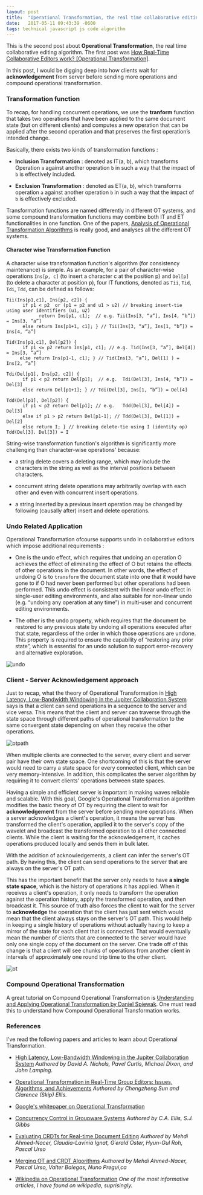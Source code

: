 ```yaml
---
layout: post
title:  "Operational Transformation, the real time collaborative editing algorithm [Operations and Transformations]"
date:   2017-05-11 09:43:39 -0600
tags: technical javascript js code algorithm 
---
```


This is the second post about **Operational Transformation**, the real time collaborative editing algorithm. The first post was [How Real-Time Collaborative Editors work? [Operational Transformation]](http://www.srijanagarwal.me/writing/collaborative-editing/). 

In this post, I would be digging deep into how clients wait for **acknowledgement** from server before sending more operations and compound operational transformation. 

### Transformation function
To recap, for handling concurrent operations, we use the **tranform** function that takes two operations that have been applied to the same document state (but on different clients) and computes a new operation that can be applied after the second operation and that preserves the first operation’s intended change. 

Basically, there exists two kinds of transformation functions :

* **Inclusion Transformation** : denoted as IT(a, b), which transforms Operation `a` against another operation `b` in such a way that the impact of `b` is effectively included.


* **Exclusion Transformation** : denoted as ET(a, b), which transforms operation `a` against another operation `b` in such a way that the impact of `b` is effectively excluded.

Transformation functions are named differently in different OT systems, and some compound transformation functions may combine both IT and ET functionalities in one function. One of the papers, [Analysis of Operational Transformation Algorithms](http://www.springer.com/cda/content/document/cda_downloaddocument/9788132226369-c2.pdf?SGWID=0-0-45-1564306-p177709634) is really good, and analyses all the different OT systems.

#### Character wise Transformation Function

A character wise transformation function's algorithm (for consistency maintenance) is simple.  As an example, for a pair of character-wise operations `Ins[p, c]` (to insert a character c at the position p) and `Del[p]` (to delete a character at position p), four IT functions, denoted as `Tii`, `Tid`, `Tdi`, `Tdd`, can be defined as follows:

```
Tii(Ins[p1,c1], Ins[p2, c2]) {
      if p1 < p2  or (p1 = p2 and u1 > u2) // breaking insert-tie using user identifiers (u1, u2)
            return Ins[p1, c1];  // e.g. Tii(Ins[3, “a”], Ins[4, “b”]) = Ins[3, “a”]
      else return Ins[p1+1, c1]; } // Tii(Ins[3, “a”], Ins[1, “b”]) = Ins[4, “a”]
 
Tid(Ins[p1,c1], Del[p2]) {          
      if p1 <= p2 return Ins[p1, c1]; // e.g. Tid(Ins[3, “a”], Del[4]) = Ins[3, “a”]
     else return Ins[p1-1, c1]; } // Tid(Ins[3, “a”], Del[1] ) = Ins[2, “a”]
 
Tdi(Del[p1], Ins[p2, c2]) {
      if p1 < p2 return Del[p1];  // e.g.  Tdi(Del[3], Ins[4, “b”]) = Del[3]
      else return Del[p1+1]; } // Tdi(Del[3], Ins[1, “b”]) = Del[4]
 
Tdd(Del[p1], Del[p2]) {
      if p1 < p2 return Del[p1]; // e.g.   Tdd(Del[3], Del[4]) = Del[3]
      else if p1 > p2 return Del[p1-1]; // Tdd(Del[3], Del[1]) = Del[2]
      else return I; } // breaking delete-tie using I (identity op)  Tdd(Del[3]. Del[3]) = I 
```      
String-wise transformation function's algorithm is significantly more challenging than character-wise operations' because:

* a string delete covers a deleting range, which may include the characters in the string as well as the interval positions between characters.

* concurrent string delete operations may arbitrarily overlap with each other and even with concurrent insert operations.

* a string inserted by a previous insert operation may be changed by following (causally after) insert and delete operations.

### Undo Related Application

Operational Transformation ofcourse supports undo in collaborative editors which impose additional  requirements : 

* One is the undo effect, which requires that undoing an operation O achieves the effect of eliminating the effect of O but retains the effects of other operations in the document. In other words, the effect of undoing O is to `transform` the document state into one that it would have gone to if O had never been performed but other operations had been performed. This undo effect is consistent with the linear undo effect in single-user editing environments, and also suitable for non-linear undo (e.g. “undoing any operation at any time”) in multi-user and concurrent editing environments.

* The other is the undo property, which requires that the document be restored to any previous state by undoing all operations executed after that state, regardless of the order in which those operations are undone. This property is required to ensure the capability of “restoring any prior state”, which is essential for an undo solution to support error-recovery and alternative exploration.

<div class="image-wrap">
<div class="image-block">
    <img src="/images/undo.jpg" alt="undo">
</div>
</div>

### Client - Server Acknowledgement approach

Just to recap, what the theory of Operational Transformation in [High Latency, Low-Bandwidth Windowing in the Jupiter Collaboration System](http://lively-kernel.org/repository/webwerkstatt/projects/Collaboration/paper/Jupiter.pdf) says is that a client can send operations in a sequence to the server and vice versa. This means that the client and server can traverse through the state space through different paths of operational transformation to the same convergent state depending on when they receive the other operations.

<div class="image-wrap">
<div class="image-block">
    <img src="/images/ot-paths.png" alt="otpath">
</div>
</div>

When multiple clients are connected to the server, every client and server pair have their own state space. One shortcoming of this is that the server would need to carry a state space for every connected client, which can be very memory-intensive. In addition, this complicates the server algorithm by requiring it to convert clients' operations between state spaces.

Having a simple and efficient server is important in making waves reliable and scalable. With this goal, Google's Operational Transformation algorithm modifies the basic theory of OT by requiring the client to wait for **acknowledgement** from the server before sending more operations. When a server acknowledges a client's operation, it means the server has transformed the client's operation, applied it to the server's copy of the wavelet and broadcast the transformed operation to all other connected clients. While the client is waiting for the acknowledgement, it caches operations produced locally and sends them in bulk later.

With the addition of acknowledgements, a client can infer the server's OT path. By having this, the client can send operations to the server that are always on the server's OT path.

This has the important benefit that the server only needs to have **a single state space**, which is the history of operations it has applied. When it receives a client's operation, it only needs to transform the operation against the operation history, apply the transformed operation, and then broadcast it. This source of truth also forces the client to wait for the server to **acknowledge** the operation that the client has just sent which would mean that the client always stays on the server's OT path. This would help in keeping a single history of operations without actually having to keep a mirror of the state for each client that is connected. That would eventually mean the number of clients that are connected to the server would have only one single copy of the document on the server. One trade off of this change is that a client will see chunks of operations from another client in intervals of approximately one round trip time to the other client. 

<div class="image-wrap">
<div class="image-block">
    <img src="/images/ot.png" alt="ot">
</div>
</div>

### Compound Operational Transformation
A great tutorial on Compound Operational Transformation is [Understanding and Applying Operational Transformation by Daniel Spiewak](http://www.codecommit.com/blog/java/understanding-and-applying-operational-transformation). One must read this to understand how Compound Operational Transformation works.

### References

I've read the following papers and articles to learn about Operational Transformation.

* [High Latency, Low-Bandwidth Windowing in the Jupiter Collaboration System](http://lively-kernel.org/repository/webwerkstatt/projects/Collaboration/paper/Jupiter.pdf) *Authored by David A. Nichols, Pavel Curtis, Michael Dixon, and John Lamping.*


* [Operational Transformation in Real-Time Group Editors: Issues, Algorithms, and Achievements](http://citeseerx.ist.psu.edu/viewdoc/download?doi=10.1.1.53.933&rep=rep1&type=pdf) *Authored by Chengzheng Sun and Clarence (Skip) Ellis.*


* [Google's whitepaper on Operational Transformation](http://www.waveprotocol.org/whitepapers/operational-transform)


* [Concurrency Control in Groupware Systems](https://www.lri.fr/~mbl/ENS/CSCW/2012/papers/Ellis-SIGMOD89.pdf) *Authored by C.A. Ellis, S.J. Gibbs* 


* [Evaluating CRDTs for Real-time Document Editing](https://hal.archives-ouvertes.fr/file/index/docid/629503/filename/doce63-ahmednacer.pdf) *Authored by Mehdi Ahmed-Nacer, Claudia-Lavinia Ignat, G´erald Oster, Hyun-Gul Roh, Pascal Urso*


* [Merging OT and CRDT Algorithms](https://hal.inria.fr/hal-00957167/document) *Authored by Mehdi Ahmed-Nacer, Pascal Urso, Valter Balegas, Nuno Pregui¸ca*


* [Wikipedia on Operational Transformation](https://en.wikipedia.org/wiki/Operational_transformation) *One of the most informative articles, I have found on wikipedia, suprisingly.*





